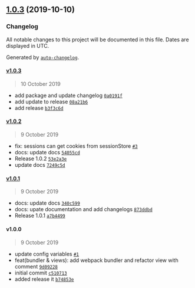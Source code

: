 ## [1.0.3](https://github.com/nerdeveloper/hackathon-starter-kit/compare/v1.0.2...v1.0.3) (2019-10-10)

### Changelog

All notable changes to this project will be documented in this file. Dates are displayed in UTC.

Generated by [`auto-changelog`](https://github.com/CookPete/auto-changelog).

#### [v1.0.3](https://github.com/nerdeveloper/hackathon-starter-kit/compare/v1.0.2...v1.0.3)

> 10 October 2019

- add package and update changelog [`0a0191f`](https://github.com/nerdeveloper/hackathon-starter-kit/commit/0a0191f587df2f8a8391c6b9ebf6fe58b1716e57)
- add update to release [`08a21b6`](https://github.com/nerdeveloper/hackathon-starter-kit/commit/08a21b6399dd6d9ee89c61c53a81abdf89c2960a)
- add release [`b3f3c6d`](https://github.com/nerdeveloper/hackathon-starter-kit/commit/b3f3c6da017a00e5618e7d40fbc3ea2d3e99f8d5)

#### [v1.0.2](https://github.com/nerdeveloper/hackathon-starter-kit/compare/v1.0.1...v1.0.2)

> 9 October 2019

- fix: sessions can get cookies from  sessionStore [`#3`](https://github.com/nerdeveloper/hackathon-starter-kit/issues/3)
- docs: update docs [`54055cd`](https://github.com/nerdeveloper/hackathon-starter-kit/commit/54055cd25e3fdb5760c2a84435d2c759e9057bdd)
- Release 1.0.2 [`53e2a3e`](https://github.com/nerdeveloper/hackathon-starter-kit/commit/53e2a3eaad80e4ca58462f5c6b3a9af45919473f)
- update docs [`7249c5d`](https://github.com/nerdeveloper/hackathon-starter-kit/commit/7249c5d059bff183a36cd840dfb796cbd0c8b175)

#### [v1.0.1](https://github.com/nerdeveloper/hackathon-starter-kit/compare/v1.0.0...v1.0.1)

> 9 October 2019

- docs: update docs [`340c599`](https://github.com/nerdeveloper/hackathon-starter-kit/commit/340c599ed6c0d5aed755d2cadfd2e9dae5c92d35)
- docs: upate documentation and add changelogs [`873ddbd`](https://github.com/nerdeveloper/hackathon-starter-kit/commit/873ddbda9d13d8396a980e78f6aaaf4d01d09975)
- Release 1.0.1 [`a7b4499`](https://github.com/nerdeveloper/hackathon-starter-kit/commit/a7b44999dd3ecdf2a669e669806bc3e1360eed3a)

#### v1.0.0

> 9 October 2019

- update config variables [`#1`](https://github.com/nerdeveloper/hackathon-starter-kit/pull/1)
- feat(bundler & views): add webpack bundler and refactor view with comment [`9d09228`](https://github.com/nerdeveloper/hackathon-starter-kit/commit/9d092280bc621a9a4e82f97d09bec6bc045be507)
- initial commit [`c510713`](https://github.com/nerdeveloper/hackathon-starter-kit/commit/c5107135aae1cf65f0594240504d062517133078)
- added release it [`b74853e`](https://github.com/nerdeveloper/hackathon-starter-kit/commit/b74853eea4c86b11a71e3c9f27b4122a1c4dcc15)
